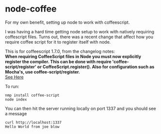 node-coffee
===========

For my own benefit, setting up node to work with coffeescript.

I was having a hard time getting node setup to work with natively requiring coffescript files.
Turns out, there was a recent change that affect how you require coffee script for it to register
itself with node.  

This is for coffeescript 1.7.0, from the changelog notes:  
**When requiring CoffeeScript files in Node you must now explicitly register the compiler. This can be done with require 'coffee-script/register' or CoffeeScript.register(). Also for configuration such as Mocha's, use coffee-script/register.**  
[See Here](http://coffeescript.org/#changelog)


To run:  
```
nmp install coffee-script  
node index
```

You can then hit the server running locally on port 1337 and you should see a message
```
curl http://localhost:1337
Hello World from joe blow
```